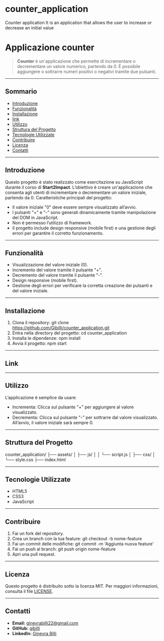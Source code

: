 # counter_application
Counter application It is an application that allows the user to increase or decrease an initial value

# Applicazione counter

> **Counter** è un'applicazione che permette di incrementare o decrementare un valore numerico, partendo da 0. È possibile aggiungere o sottrarre numeri positivi o negativi tramite due pulsanti.

---

## Sommario

- [Introduzione](#introduzione)
- [Funzionalità](#funzionalità)
- [Installazione](#installazione)
- [link](#link)
- [Utilizzo](#utilizzo)
- [Struttura del Progetto](#struttura-del-progetto)
- [Tecnologie Utilizzate](#tecnologie-utilizzate)
- [Contribuire](#contribuire)
- [Licenza](#licenza)
- [Contatti](#contatti)

---

## Introduzione

Questo progetto è stato realizzato come esercitazione su JavaScript durante il corso di **Start2Impact**. L’obiettivo è creare un'applicazione che consenta agli utenti di incrementare o decrementare un valore iniziale, partendo da 0. Caratteristiche principali del progetto:  
- Il valore iniziale "0" deve essere sempre visualizzato all’avvio. 
- I pulsanti "+" e "-" sono generati dinamicamente tramite manipolazione del DOM in JavaScript. 
- Non è permesso l’utilizzo di framework. 
- Il progetto include design responsive (mobile first) e una gestione degli errori per garantire il corretto funzionamento.

---

## Funzionalità

- Visualizzazione del valore iniziale (0). 
- Incremento del valore tramite il pulsante "+". 
- Decremento del valore tramite il pulsante "-". 
- Design responsive (mobile first). 
- Gestione degli errori per verificare la corretta creazione dei pulsanti e del valore iniziale.

---

## Installazione

1. Clona il repository:
   git clone https://github.com/Gibilli/counter_application.git
2. Entra nella directory del progetto:
   cd counter_application
3. Installa le dipendenze:
   npm install
4. Avvia il progetto:
   npm start

---

## Link


---
## Utilizzo

L’applicazione è semplice da usare:
* Incrementa: Clicca sul pulsante "+" per aggiungere al valore visualizzato.
* Decrementa: Clicca sul pulsante "-" per sottrarre dal valore visualizzato.
All’avvio, il valore iniziale sarà sempre 0.


---

## Struttura del Progetto

counter_application/
├── assets/
│   ├── js/
│   │   └── script.js
│   ├── css/
│       └── style.css
├── index.html


---

## Tecnologie Utilizzate

* HTML5
* CSS3
* JavaScript

---

## Contribuire

1. Fai un fork del repository.
2. Crea un branch con la tua feature:
   git checkout -b nome-feature
3. Fai un commit delle modifiche:
   git commit -m 'Aggiunta nuova feature'
4. Fai un push al branch:
   git push origin nome-feature
5. Apri una pull request.

---

## Licenza

Questo progetto è distribuito sotto la licenza MIT. Per maggiori informazioni, consulta il file [LICENSE](LICENSE).

---

## Contatti

- **Email:** ginevrabilli22@gmail.com
- **GitHub:** [gibilli](https://github.com/Gibilli)
- **LinkedIn:** [Ginevra Billi](https://www.linkedin.com/in/ginevra-billi-991171241/)